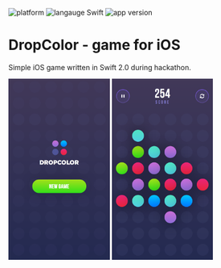 ![platform](https://img.shields.io/badge/platform-iOS-orange.svg)
![langauge Swift](https://img.shields.io/badge/language-Swift%202.0-orange.svg)
![app version](https://img.shields.io/badge/version-1.0-orange.svg)
# DropColor - game for iOS

Simple iOS game written in Swift 2.0 during hackathon.

<img src = "Images/start.png" width = "40%" height = "40%"/>
<img src="Images/gameboard.png" width = "40%" height = "40%"/>